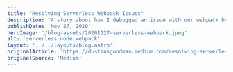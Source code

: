 ```yaml
---
title: "Resolving Serverless Webpack Issues"
description: "A story about how I debugged an issue with our webpack bundles on a serverless infrastructure and the key takeaways about developing JavaScript systems."
publishDate: 'Nov 27, 2020'
heroImage: '/blog-assets/20201127-serverless-webpack.jpeg'
alt: 'serverless node webpack'
layout: '../../layouts/blog.astro'
originalArticle: 'https://dustinsgoodman.medium.com/resolving-serverless-webpack-issues-efae729e0619'
originalSource: 'Medium'
---
```

